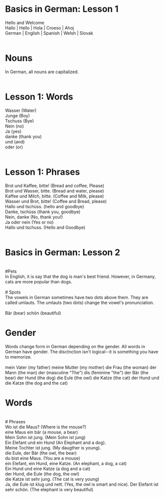 # Basics in German: Lesson 1<br>
Hello and Welcome <br>
Hallo | Hello | Hola | Croeso | Ahoj <br>
German | English | Spanish | Welsh | Slovak <br>
<br>
# Nouns <br>
In German, all nouns are capitalized. <br>
<br>
# Lesson 1: Words <br>
Wasser (Water) <br>
Junge (Boy) <br>
Tschuss (Bye) <br>
Nein (no)<br>
Ja (yes)<br>
danke (thank you) <br>
und (and)<br>
oder (or) <br>
<br>
# Lesson 1: Phrases <br>
Brot und Kaffee, bitte! (Bread and coffee, Please) <br>
Brot und Wasser, bitte.  (Bread and water, please) <br>
Kaffee und Milch, bitte.  (Coffee and Milk, please) <br>
Wasser und Brot, bitte! (Coffee and Bread, please) <br>
Hallo und tschüss. (hello and goodbye) <br>
Danke, tschüss (thank you, goodbye) <br>
Nein, danke (No, thank you!) <br>
Ja oder nein (Yes or no)<br>
Hallo und tschuss. (Hello and Goodbye)<br>
<br>

# Basics in German: Lesson 2<br>
<br>
#Pets<br>
In English, it is say that the dog is man's best friend.  However, in Germany, cats are more popular than dogs. <br>
<br>
# Spots <br>
The vowels in German sometimes have two dots above them.  They are called umlauts.  The umlauts (two dots) change the vowel's pronunciation. <br>
<br>
        Bär (bear) 
        schön (beautiful) 

# Gender<br>
Words change form in German depending on the gender. All words in German have gender. The disctnction isn't logical--it is something you have to memorize. <br>
<br>
        mein Vater (my father) 
        meine Mutter (my mother) 
        die Frau (the woman)
        der Mann (the man) 
        der (masculine "The") 
        dis (feminine "the")
        der Bär (the bear) 
        der Hund (the dog)
        die Eule (the owl)
        die Katze (the cat) 
        der Hund und die Katze (the dog and the cat) 
<br>
# Words <br>
<br>
# Phrases <br>
Wo ist die Maus?  (Where is the mouse?)<br>
eine Maus ein bär  (a mouse, a bear) <br>
Mein Sohn ist jung.  (Mein Sohn ist jung)<br>
Ein Elefant und ein Hund (An Elephant and a dog).<br>
Meine Tochter ist jung. (My daugther is young). <br>
die Eule, der Bär (the owl, the bear) <br>
du bist eine Maus.  (You are a mouse)<br>
ein Elefant, ein Hund, eine Katze.  (An elephant, a dog, a cat)<br>
Ein Hund und eine Katze (a dog and a cat) <br>
der Hund, die Eule (the dog, the owl) <br>
die Katze ist sehr jung. (The cat is very young) <br>
Ja, die Eule ist klug und nett. (Yes, the owl is smart and nice). 
Der Elefant ist sehr schön.  (The elephant is very beautiful) 
